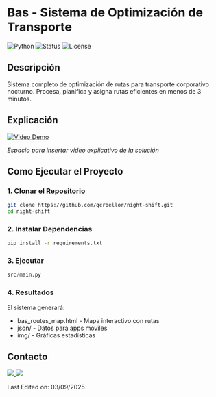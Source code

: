 # Bas - Sistema de Optimización de Transporte

![Python](https://img.shields.io/badge/Python-3.13.7-blue)
![Status](https://img.shields.io/badge/Status-Production%20Ready-green)
![License](https://img.shields.io/badge/License-MIT-orange)

## Descripción
Sistema completo de optimización de rutas para transporte corporativo nocturno. Procesa, planifica y asigna rutas eficientes en menos de 3 minutos.

## Explicación

[![Video Demo](https://img.shields.io/badge/🎬-Ver_Video_Explicativo-red)](https://tu-enlace-de-video-aqui.com)

*Espacio para insertar video explicativo de la solución*

## Como Ejecutar el Proyecto

### 1. Clonar el Repositorio

```bash
git clone https://github.com/qcrbellor/night-shift.git
cd night-shift
```
### 2. Instalar Dependencias

```bash
pip install -r requirements.txt
```
### 3. Ejecutar

```python
src/main.py
```
### 4. Resultados

El sistema generará:

- bas_routes_map.html - Mapa interactivo con rutas
- json/ - Datos para apps móviles
- img/ - Gráficas estadísticas

## Contacto

<p>
<a href="mailto:crbellor@unal.edu.co?Subject=Interest in working with you" target="_blank">
    <img src="https://img.shields.io/badge/Gmail-D14836?style=for-the-badge&logo=gmail&logoColor=white"/>
<a href="https://www.linkedin.com/in/cristian-eliecer-bello-reyes-46b1b91ba/" target="_blank">
    <img src="https://img.shields.io/badge/LinkedIn-0077B5?style=for-the-badge&logo=linkedin&logoColor=white"/>
</a>
</p>
Last Edited on: 03/09/2025